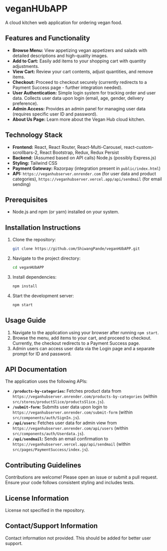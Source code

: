 # veganHUbAPP

A cloud kitchen web application for ordering vegan food.

## Features and Functionality

* **Browse Menu:** View appetizing vegan appetizers and salads with detailed descriptions and high-quality images.
* **Add to Cart:** Easily add items to your shopping cart with quantity adjustments.
* **View Cart:** Review your cart contents, adjust quantities, and remove items.
* **Checkout:** Proceed to checkout securely (currently redirects to a Payment Success page - further integration needed).
* **User Authentication:**  Simple login system for tracking order and user data. Collects user data upon login (email, age, gender, delivery preference).
* **Admin Access:**  Provides an admin panel for managing user data (requires specific user ID and password).
* **About Us Page:** Learn more about the Vegan Hub cloud kitchen.


## Technology Stack

* **Frontend:** React, React Router, React-Multi-Carousel, react-custom-scrollbars-2, React Bootstrap, Redux, Redux Persist
* **Backend:** (Assumed based on API calls) Node.js (possibly Express.js)
* **Styling:** Tailwind CSS
* **Payment Gateway:** Razorpay (integration present in `public/index.html`)
* **API:** `https://veganhubserver.onrender.com` (for user data and product categories), `https://veganhubserver.vercel.app/api/sendmail` (for email sending)

## Prerequisites

* Node.js and npm (or yarn) installed on your system.

## Installation Instructions

1. Clone the repository:
   ```bash
   git clone https://github.com/ShiwangPande/veganHUbAPP.git
   ```
2. Navigate to the project directory:
   ```bash
   cd veganHUbAPP
   ```
3. Install dependencies:
   ```bash
   npm install 
   ```
4. Start the development server:
   ```bash
   npm start
   ```

## Usage Guide

1.  Navigate to the application using your browser after running `npm start`.
2.  Browse the menu, add items to your cart, and proceed to checkout.  Currently, the checkout redirects to a Payment Success page.
3.  Admin users can access user data via the Login page and a separate prompt for ID and password.

## API Documentation

The application uses the following APIs:

* **`/products-by-categories`:**  Fetches product data from `https://veganhubserver.onrender.com/products-by-categories` (within `src/stores/productSlice/productsSlice.js`).
* **`/submit-form`:** Submits user data upon login to `https://veganhubserver.onrender.com/submit-form` (within `src/components/auth/SignIn.js`).
* **`/api/users`:** Fetches user data for admin view from `https://veganhubserver.onrender.com/api/users` (within `src/components/auth/Userdata.js`).
* **`/api/sendmail`:** Sends an email confirmation to `https://veganhubserver.vercel.app/api/sendmail` (within `src/pages/PaymentSuccess/index.js`).


## Contributing Guidelines

Contributions are welcome! Please open an issue or submit a pull request.  Ensure your code follows consistent styling and includes tests.

## License Information

License not specified in the repository.

## Contact/Support Information

Contact information not provided.  This should be added for better user support.
